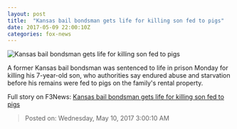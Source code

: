 ```yaml
---
layout: post
title:  "Kansas bail bondsman gets life for killing son fed to pigs"
date: 2017-05-09 22:00:10Z
categories: fox-news
---
```


![Kansas bail bondsman gets life for killing son fed to pigs](http://www.foxnews.com/content/dam/fox-news/logo/og-fn-foxnews.jpg)

A former Kansas bail bondsman was sentenced to life in prison Monday for killing his 7-year-old son, who authorities say endured abuse and starvation before his remains were fed to pigs on the family's rental property.


Full story on F3News: [Kansas bail bondsman gets life for killing son fed to pigs](http://www.f3nws.com/n/zyHqeE)

> Posted on: Wednesday, May 10, 2017 3:00:10 AM
